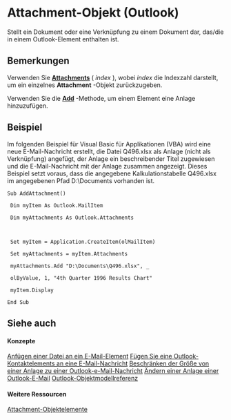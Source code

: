 
# Attachment-Objekt (Outlook)

Stellt ein Dokument oder eine Verknüpfung zu einem Dokument dar, das/die in einem Outlook-Element enthalten ist.


## Bemerkungen

Verwenden Sie  **[Attachments](2843bef3-2ace-1cc0-1f15-c3fb776c3bf9.md)** ( _index_ ), wobei _index_ die Indexzahl darstellt, um ein einzelnes **Attachment** -Objekt zurückzugeben.

Verwenden Sie die  **[Add](e11980fd-e1fc-a0c3-cdd0-0e598988d3c2.md)** -Methode, um einem Element eine Anlage hinzuzufügen.


## Beispiel

Im folgenden Beispiel für Visual Basic für Applikationen (VBA) wird eine neue E-Mail-Nachricht erstellt, die Datei Q496.xlsx als Anlage (nicht als Verknüpfung) angefügt, der Anlage ein beschreibender Titel zugewiesen und die E-Mail-Nachricht mit der Anlage zusammen angezeigt. Dieses Beispiel setzt voraus, dass die angegebene Kalkulationstabelle Q496.xlsx im angegebenen Pfad D:\Documents vorhanden ist.


```
Sub AddAttachment() 
 
 Dim myItem As Outlook.MailItem 
 
 Dim myAttachments As Outlook.Attachments 
 
 
 
 Set myItem = Application.CreateItem(olMailItem) 
 
 Set myAttachments = myItem.Attachments 
 
 myAttachments.Add "D:\Documents\Q496.xlsx", _ 
 
 olByValue, 1, "4th Quarter 1996 Results Chart" 
 
 myItem.Display 
 
End Sub
```


## Siehe auch


#### Konzepte


[Anfügen einer Datei an ein E-Mail-Element](1d94629b-e713-92cb-32de-c8910612e861.md)
[Fügen Sie eine Outlook-Kontaktelements an eine E-Mail-Nachricht](ae5240ad-dc3e-4499-8fd0-d8c2d90aa9ba.md)
[Beschränken der Größe von einer Anlage zu einer Outlook-e-Mail-Nachricht](9a240e17-f715-482c-9a8b-c6be1144e15a.md)
[Ändern einer Anlage einer Outlook-E-Mail](f5dac09a-272b-49d6-bf1e-82c3981260ed.md)
[Outlook-Objektmodellreferenz](73221b13-d8d8-99b8-3394-b95dbbfd5ddc.md)
#### Weitere Ressourcen


[Attachment-Objektelemente](http://msdn.microsoft.com/library/f4870da5-c632-3d18-3038-b64b67777ecc%28Office.15%29.aspx)